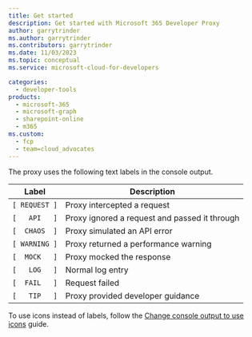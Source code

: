 ```yaml
---
title: Get started
description: Get started with Microsoft 365 Developer Proxy
author: garrytrinder
ms.author: garrytrinder
ms.contributors: garrytrinder
ms.date: 11/03/2023
ms.topic: conceptual
ms.service: microsoft-cloud-for-developers

categories:
  - developer-tools
products:
  - microsoft-365
  - microsoft-graph
  - sharepoint-online
  - m365
ms.custom:
  - fcp
  - team=cloud_advocates
---
```


The proxy uses the following text labels in the console output.

| Label | Description |
| ----- | ------------ |
|`[ REQUEST ]`| Proxy intercepted a request |
|`[   API   ]`| Proxy ignored a request and passed it through |
|`[  CHAOS  ]`| Proxy simulated an API error |
|`[ WARNING ]`| Proxy returned a performance warning |
|`[  MOCK   ]`| Proxy mocked the response |
|`[   LOG   ]`| Normal log entry |
|`[  FAIL   ]`| Request failed |
|`[   TIP   ]`| Proxy provided developer guidance |

To use icons instead of labels, follow the [Change console output to use icons](./Change-console-output-to-use-icons.md) guide.
